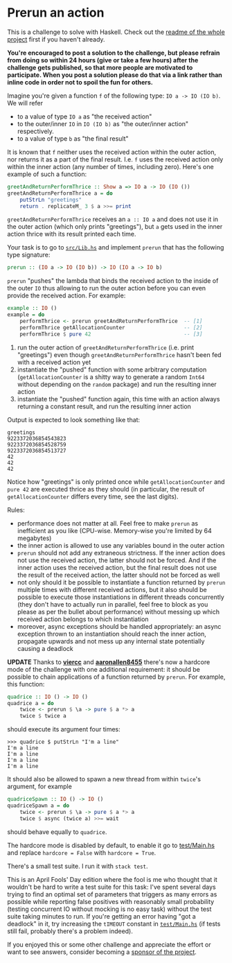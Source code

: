 # Prerun an action

This is a challenge to solve with Haskell. Check out the [readme of the whole project](../README.md) first if you haven't already.

**You're encouraged to post a solution to the challenge, but please refrain from doing so within 24 hours (give or take a few hours) after the challenge gets published, so that more people are motivated to participate. When you post a solution please do that via a link rather than inline code in order not to spoil the fun for others.**

Imagine you're given a function `f` of the following type: `IO a -> IO (IO b)`. We will refer

- to a value of type `IO a` as "the received action"
- to the outer/inner `IO` in `IO (IO b)` as "the outer/inner action" respectively.
- to a value of type `b` as "the final result"

It is known that `f` neither uses the received action within the outer action, nor returns it as a part of the final result. I.e. `f` uses the received action only within the inner action (any number of times, including zero). Here's one example of such a function:

```haskell
greetAndReturnPerformThrice :: Show a => IO a -> IO (IO ())
greetAndReturnPerformThrice a = do
    putStrLn "greetings"
    return . replicateM_ 3 $ a >>= print
```

`greetAndReturnPerformThrice` receives an `a :: IO a` and does not use it in the outer action (which only prints "greetings"), but `a` gets used in the inner action thrice with its result printed each time.

Your task is to go to [`src/Lib.hs`](./src/Lib.hs) and implement `prerun` that has the following type signature:

```haskell
prerun :: (IO a -> IO (IO b)) -> IO (IO a -> IO b)
```

`prerun` "pushes" the lambda that binds the received action to the inside of the outer `IO` thus allowing to run the outer action before you can even provide the received action. For example:

```haskell
example :: IO ()
example = do
    performThrice <- prerun greetAndReturnPerformThrice  -- [1]
    performThrice getAllocationCounter                   -- [2]
    performThrice $ pure 42                              -- [3]
```

1. run the outer action of `greetAndReturnPerformThrice` (i.e. print "greetings") even though `greetAndReturnPerformThrice` hasn't been fed with a received action yet
2. instantiate the "pushed" function with some arbitrary computation (`getAllocationCounter` is a shitty way to generate a random `Int64` without depending on the `random` package) and run the resulting inner action
3. instantiate the "pushed" function again, this time with an action always returning a constant result, and run the resulting inner action

Output is expected to look something like that:

```
greetings
9223372036854543823
9223372036854528759
9223372036854513727
42
42
42
```

Notice how "greetings" is only printed once while `getAllocationCounter` and `pure 42` are executed thrice as they should (in particular, the result of `getAllocationCounter` differs every time, see the last digits).

Rules:

- performance does not matter at all. Feel free to make `prerun` as inefficient as you like (CPU-wise. Memory-wise you're limited by 64 megabytes)
- the inner action is allowed to use any variables bound in the outer action
- `prerun` should not add any extraneous strictness. If the inner action does not use the received action, the latter should not be forced. And if the inner action uses the received action, but the final result does not use the result of the received action, the latter should not be forced as well
- not only should it be possible to instantiate a function returned by `prerun` multiple times with different received actions, but it also should be possible to execute those instantiations in different threads concurrently (they don't have to actually run in parallel, feel free to block as you please as per the bullet about performance) without messing up which received action belongs to which instantiation
- moreover, async exceptions should be handled appropriately: an async exception thrown to an instantiation should reach the inner action, propagate upwards and not mess up any internal state potentially causing a deadlock

**UPDATE** Thanks to [**viercc**](https://github.com/viercc) and [**aaronallen8455**](https://github.com/aaronallen8455) there's now a hardcore mode of the challenge with one additional requirement: it should be possible to chain applications of a function returned by `prerun`. For example, this function:

```haskell
quadrice :: IO () -> IO ()
quadrice a = do
    twice <- prerun $ \a -> pure $ a *> a
    twice $ twice a
```

should execute its argument four times:

```
>>> quadrice $ putStrLn "I'm a line"
I'm a line
I'm a line
I'm a line
I'm a line
```

It should also be allowed to spawn a new thread from within `twice`'s argument, for example

```haskell
quadriceSpawn :: IO () -> IO ()
quadriceSpawn a = do
    twice <- prerun $ \a -> pure $ a *> a
    twice $ async (twice a) >>= wait
```

should behave equally to `quadrice`.

The hardcore mode is disabled by default, to enable it go to [test/Main.hs](./test/Main.hs) and replace `hardcore = False` with `hardcore = True`.

There's a small test suite. I run it with `stack test`.

This is an April Fools' Day edition where the fool is me who thought that it wouldn't be hard to write a test suite for this task: I've spent several days trying to find an optimal set of parameters that triggers as many errors as possible while reporting false positives with reasonably small probability (testing concurrent IO without mocking is no easy task) without the test suite taking minutes to run. If you're getting an error having "got a deadlock" in it, try increasing the `tIMEOUT` constant in [`test/Main.hs`](test/Main.hs) (if tests still fail, probably there's a problem indeed).

If you enjoyed this or some other challenge and appreciate the effort or want to see answers, consider becoming a [sponsor of the project](https://github.com/sponsors/effectfully-ou).
